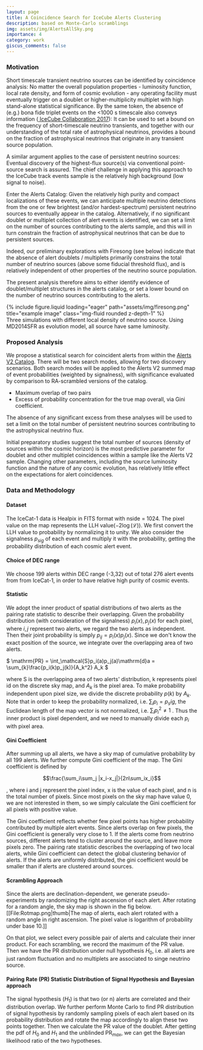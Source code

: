 ```yaml
---
layout: page
title: A Coincidence Search for IceCube Alerts Clustering
description: based on Monte-Carlo scramblings
img: assets/img/AlertsAllSky.png
importance: 4
category: work
giscus_comments: false
---
```


### Motivation
Short timescale transient neutrino sources can be identified by coincidence analysis: No matter the overall population properties - luminosity function, local rate density, and form of cosmic evolution - any operating facility must eventually trigger on a doublet or higher-multiplicity multiplet with high stand-alone statistical significance. By the same token, the absence of (e.g.) bona fide triplet events on the <1000 s timescale also conveys information ([ IceCube Collaboration 2017](https://ui.adsabs.harvard.edu/abs/2017A%26A...607A.115I/abstract)): It can be used to set a bound on the frequency of short-timescale neutrino transients, and together with our understanding of the total rate of astrophysical neutrinos, provides a bound on the fraction of astrophysical neutrinos that originate in any transient source population. 

A similar argument applies to the case of persistent neutrino sources: Eventual discovery of the highest-flux source(s) via conventional point-source search is assured. The chief challenge in applying this approach to the IceCube track events sample is the relatively high background (low signal to noise). 

Enter the Alerts Catalog: Given the relatively high purity and compact localizations of these events, we can anticipate multiple neutrino detections from the one or few brightest (and/or hardest-spectrum) persistent neutrino sources to eventually appear in the catalog. Alternatively, if no significant doublet or multiplet collection of alert events is identified, we can set a limit on the number of sources contributing to the alerts sample, and this will in turn constrain the fraction of astrophysical neutrinos that can be due to persistent sources. 

Indeed, our preliminary explorations with Firesong (see below) indicate that the absence of alert doublets / multiplets primarily constrains the total number of neutrino sources (above some fiducial threshold flux), and is relatively independent of other properties of the neutrino source population. 

The present analysis therefore aims to either identify evidence of doublet/multiplet structures in the alerts catalog, or set a lower bound on the number of neutrino sources contributing to the alerts.

<div class="row justify-content-sm-center">
    <div class="col-12 col-md-8">
        {% include figure.liquid loading="eager" path="assets/img/firesong.png" title="example image" class="img-fluid rounded z-depth-1" %}
    </div>
</div>
<div class="caption">
    Three simulations with different local density of neutrino source. Using MD2014SFR as evolution model, all source have same luminosity.
</div>

### Proposed Analysis

We propose a statistical search for coincident alerts from within the [Alerts V2 Catalog](https://ui.adsabs.harvard.edu/abs/2023ApJS..269...25A/abstract). There will be two search modes, allowing for two discovery scenarios. Both search modes will be applied to the Alerts V2 summed map of event probabilities (weighted by signalness), with significance evaluated by comparison to RA-scrambled versions of the catalog.

- Maximum overlap of two pairs
- Excess of probability concentration for the true map overall, via Gini coefficient.

The absence of any significant excess from these analyses will be used to set a limit on the total number of persistent neutrino sources contributing to the astrophysical neutrino flux.

Initial preparatory studies suggest the total number of sources (density of sources within the cosmic horizon) is the most predictive parameter for doublet and other multiplet coincidences within a sample like the Alerts V2 sample. Changing other parameters, including the source luminosity function and the nature of any cosmic evolution, has relatively little effect on the expectations for alert coincidences. 


### Data and Methodology
#### Dataset
The IceCat-1 data is Healpix in FITS format with nside = 1024. The pixel value on the map represents the LLH value($-2\log(\mathcal{L})$). We first convert the LLH value to probability by normalizing it to unity. We also consider the signalness $p_{sig}$ of each event and multiply it with the probability, getting the probability distribution of each cosmic alert event. 
#### Choice of DEC range
We choose 199 alerts within DEC range (-3,32) out of total 276 alert events from from IceCat-1, in order to have relative high purity of cosmic events. 

#### Statistic
We adopt the inner product of spatial distributions of two alerts as the pairing rate statistic to describe their overlapping. Given the probability distribution (with consideration of the signalness) $p_i(x), p_j(x)$ for each pixel, where $i,j$ represent two alerts, we regard the two alerts as independent. Then their joint probability is simply $p_{ij} = p_i(x) p_j(x)$. Since we don't know the exact position of the source, we integrate over the overlapping area of two alerts.

$
\mathrm{PR} = \int_\mathcal{S}p_i(a)p_j(a)\mathrm{d}a = \sum_{k}\frac{p_i(k)p_j(k)}{A_k^2}  A_k
$

where S is the overlapping area of two alerts' distribution, k represents pixel id on the discrete sky map, and $A_k$ is the pixel area. To make probability independent upon pixel size, we divide the discrete probability $p(k)$ by $A_k$. Note that in order to keep the probability normalized, i.e. $\sum_ip_i = p_sig$, the Euclidean length of the map vector is not normalized, i.e. $\sum_i p_i^2 \neq 1$ . Thus the inner product is pixel dependent, and we need to manually divide each $p_i$ with pixel area. 

#### Gini Coefficient
After summing up all alerts, we have a sky map of cumulative probability by all 199 alerts. We further compute Gini coefficient of the map. The Gini coefficient is defined by

$$\frac{\sum_i\sum_j |x_i-x_j|}{2n\sum_ix_i}$$

, where i and j represent the pixel index, x is the value of each pixel, and n is the total number of pixels. Since most pixels on the sky map have value 0, we are not interested in them, so we simply calculate the Gini coefficient for all pixels with positive value. 


The Gini coefficient reflects whether few pixel points has higher probability contributed by multiple alert events. Since alerts overlap on few pixels, the Gini coefficient is generally very close to 1. If the alerts come from neutrino sources, different alerts tend to cluster around the source, and leave more pixels zero. The pairing rate statistic describes the overlapping of two local alerts, while Gini coefficient can detect the global clustering behavior of alerts. If the alerts are uniformly distributed, the gini coefficient would be smaller than if alerts are clustered around sources.

#### Scrambling Approach
Since the alerts are declination-dependent, we generate pseudo-experiments by randomizing the right ascension of each alert.  After rotating for a random angle, the sky map is shown in the fig below.
[[File:Rotmap.png|thumb|The map of alerts, each alert rotated with a random angle in right ascension. The pixel value is logarithm of probability under base 10.]]

On that plot, we select every possible pair of alerts and calculate their inner product. For each scrambling, we record the maximum of the PR value. Then we have the PR distribution under null hypothesis $H_0$, i.e. all alerts are just random fluctuation and no multiplets are associated to singe neutrino source.

#### Pairing Rate (PR) Statistic Distribution of Signal Hypothesis and Bayesian approach ####
The signal hypothesis ($H_1$) is that two (or n) alerts are correlated and their distribution overlap. We further perform Monte Carlo to find PR distribution of signal hypothesis by randomly sampling pixels of each alert based on its probability distribution and rotate the map accordingly to align these two points together. Then we calculate the PR value of the doublet. 
After getting the pdf of $H_0$ and $H_1$ and the unblinded $\mathrm{PR}_{max}$, we can get the Bayesian likelihood ratio of the two hypotheses.
